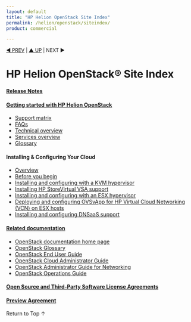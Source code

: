 ```yaml
---
layout: default
title: "HP Helion OpenStack Site Index"
permalink: /helion/openstack/siteindex/
product: commercial

---
```


<script>

function PageRefresh {
onLoad="window.refresh"
}

PageRefresh();

</script>


<p style="font-size: small;"> <a href="/helion/openstack/">&#9664; PREV</a> | <a href="/helion/openstack/">&#9650; UP</a> | NEXT &#9654; </p>

# HP Helion OpenStack&reg; Site Index

#### [Release Notes](/helion/openstack/release-notes/) 

#### [Getting started with HP Helion OpenStack](/helion/openstack/)

* [Support matrix](/helion/openstack/support-matrix-beta/) 
* [FAQs](/helion/openstack/faq/)  
* [Technical overview](/helion/openstack/technical-overview/)
* [Services overview](/helion/openstack/services/overview/)   
* [Glossary](/helion/openstack/glossary/)

#### Installing &amp; Configuring Your Cloud
* [Overview](/helion/openstack/install-beta-overview/) 
* [Before you begin](/helion/openstack/install-beta/prereqs/) 
* [Installing and configuring with a KVM hypervisor](/helion/openstack/install-beta/kvm)
* [Installing HP StoreVirtual VSA support](/helion/openstack/install-beta/vsa/)
* [Installing and configuring with an ESX hypervisor](/helion/openstack/install-beta/esx/)
* [Deploying and configuring OVSvApp for HP Virtual Cloud Networking (VCN) on ESX hosts](/helion/openstack/install-beta/ovsvapp/)
* [Installing and configuring DNSaaS support](/helion/openstack/install-beta/dnsaas/)

#### [Related documentation](/helion/openstack/related-links)
 
* [OpenStack documentation home page](http://docs.openstack.org/)
* [OpenStack Glossary](http://docs.openstack.org/glossary/content/glossary.html)
* [OpenStack End User Guide](http://docs.openstack.org/user-guide/content/index.html)
* [OpenStack Cloud Administrator Guide](http://docs.openstack.org/trunk/openstack-compute/admin/content/index.html)
* [OpenStack Administrator Guide for Networking](http://docs.openstack.org/admin-guide-cloud/content/ch_networking.html)
* [OpenStack Operations Guide](http://docs.openstack.org/trunk/openstack-ops/content/index.html)

#### [Open Source and Third-Party Software License Agreements](/helion/openstack/3rd-party-license-agreements/)

#### [Preview Agreement](/helion/openstack/eula/)
 
<a href="#top" style="padding:14px 0px 14px 0px; text-decoration: none;"> Return to Top &#8593; </a>
 
